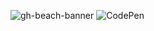 ![gh-beach-banner](https://user-images.githubusercontent.com/57762234/185401269-59f0e43f-4035-4381-9fcb-8b8791974ccd.png)
![CodePen](https://img.shields.io/badge/Codepen-000000?style=for-the-badge&logo=codepen&logoColor=white)
